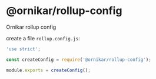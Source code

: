 # @ornikar/rollup-config

Ornikar rollup config


create a file `rollup.config.js`:

```js   
'use strict';

const createConfig = require('@ornikar/rollup-config');

module.exports = createConfig();

```
